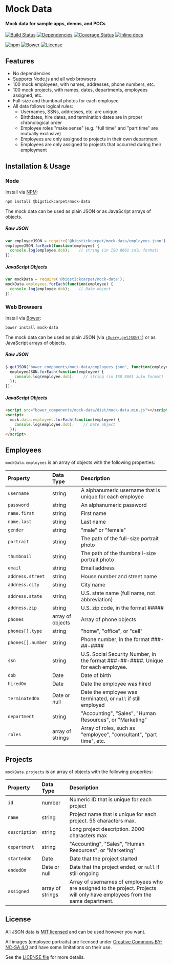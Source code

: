 Mock Data
============================
#### Mock data for sample apps, demos, and POCs

[![Build Status](https://api.travis-ci.org/BigstickCarpet/mock-data.svg)](https://travis-ci.org/BigstickCarpet/mock-data)
[![Dependencies](https://david-dm.org/BigstickCarpet/mock-data.svg)](https://david-dm.org/BigstickCarpet/mock-data)
[![Coverage Status](https://coveralls.io/repos/BigstickCarpet/mock-data/badge.svg?branch=master&service=github)](https://coveralls.io/r/BigstickCarpet/mock-data)
[![Inline docs](http://inch-ci.org/github/bigstickcarpet/mock-data.svg?branch=master&style=shields)](http://inch-ci.org/github/bigstickcarpet/mock-data)

[![npm](http://img.shields.io/npm/v/@bigstickcarpet/mock-data.svg)](https://www.npmjs.com/package/@bigstickcarpet/mock-data)
[![Bower](http://img.shields.io/bower/v/mock-data.svg)](#bower)
[![License](https://img.shields.io/npm/l/@bigstickcarpet/mock-data.svg)](LICENSE)


Features
--------------------------
* No dependencies
* Supports Node.js and all web browsers
* 100 mock employees, with names, addresses, phone numbers, etc.
* 100 mock projects, with names, dates, departments, employees assigned, etc.
* Full-size and thumbnail photos for each employee
* All data follows logical rules:
    - Usernames, SSNs, addresses, etc. are unique
    - Birthdates, hire dates, and termination dates are in proper chronological order
    - Employee roles "make sense" (e.g. "full time" and "part time" are mutually exclusive)
    - Employees are only assigned to projects in their own department
    - Employees are only assigned to projects that occurred during their employment


Installation &amp; Usage
--------------------------

### Node
Install via [NPM](https://docs.npmjs.com/getting-started/what-is-npm):

````bash
npm install @bigstickcarpet/mock-data
````

The mock data can be used as plain JSON or as JavaScript arrays of objects.

##### Raw JSON
```javascript
var employeeJSON = require('@bigstickcarpet/mock-data/employees.json');
employeeJSON.forEach(function(employee) {
  console.log(employee.dob);    // string (in ISO 8601 zulu format)
});
```

##### JavaScript Objects
```javascript
var mockData = require('@bigstickcarpet/mock-data');
mockData.employees.forEach(function(employee) {
  console.log(employee.dob);    // Date object
});
```

### Web Browsers
Install via [Bower](http://bower.io):

````bash
bower install mock-data
````

The mock data can be used as plain JSON (via [`jQuery.getJSON()`](https://api.jquery.com/jquery.getjson/)) or as JavaScript arrays of objects.

##### Raw JSON
```javascript
$.getJSON("bower_components/mock-data/employees.json", function(employeeJSON) {
  employeeJSON.forEach(function(employee) {
    console.log(employee.dob);    // string (in ISO 8601 zulu format)
  });
});
```


##### JavaScript Objects
```html
<script src="bower_components/mock-data/dist/mock-data.min.js"></script>
<script>
  mock.data.employees.forEach(function(employee) {
    console.log(employee.dob);    // Date object
  });
</script>
```


Employees
--------------------------
`mockData.employees` is an array of objects with the following properties:

| Property              | Data Type        | Description
|:----------------------|:-----------------|:----------------------------
| `username`            | string           | A alphanumeric username that is unique for each employee
| `password`            | string           | An alphanumeric password
| `name.first`          | string           | First name
| `name.last`           | string           | Last name
| `gender`              | string           | "male" or "female"
| `portrait`            | string           | The path of the full-size portrait photo
| `thumbnail`           | string           | The path of the thumbnail-size portrait photo
| `email`               | string           | Email address
| `address.street`      | string           | House number and street name
| `address.city`        | string           | City name
| `address.state`       | string           | U.S. state name (full name, not abbreviation)
| `address.zip`         | string           | U.S. zip code, in the format #####
| `phones`              | array of objects | Array of phone objects
| `phones[].type`       | string           | "home", "office", or "cell"
| `phones[].number`     | string           | Phone number, in the format ###-##-####
| `ssn`                 | string           | U.S. Social Security Number, in the format ###-##-####. Unique for each employee.
| `dob`                 | Date             | Date of birth
| `hiredOn`             | Date             | Date the employee was hired
| `terminatedOn`        | Date or null     | Date the employee was terminated, or `null` if still employed
| `department`          | string           | "Accounting", "Sales", "Human Resources", or "Marketing"
| `roles`               | array of strings | Array of roles, such as "employee", "consultant", "part time", etc.


Projects
--------------------------
`mockData.projects` is an array of objects with the following properties:

| Property              | Data Type        | Description
|:----------------------|:-----------------|:----------------------------
| `id`                  | number           | Numeric ID that is unique for each project
| `name`                | string           | Project name that is unique for each project. 55 characters max.
| `description`         | string           | Long project description. 2000 characters max
| `department`          | string           | "Accounting", "Sales", "Human Resources", or "Marketing"
| `startedOn`           | Date             | Date that the project started
| `endedOn`             | Date or null     | Date that the project ended, or `null` if still ongoing
| `assigned`            | array of strings | Array of usernames of employees who are assigned to the project. Projects will only have employees from the same department.


License
--------------------------
All JSON data is [MIT licensed](http://opensource.org/licenses/MIT) and can be used however you want.

All images (employee portraits) are licensed under [Creative Commons BY-NC-SA 4.0](https://creativecommons.org/licenses/by-nc-sa/2.0/deed.en) and have some limitations on their use.

See the [LICENSE file](LICENSE) for more details.
